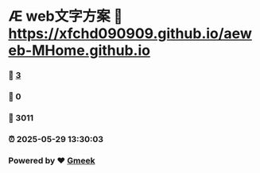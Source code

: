 # Æ web文字方案 :link: https://xfchd090909.github.io/aeweb-MHome.github.io 
### :page_facing_up: [3](https://xfchd090909.github.io/aeweb-MHome.github.io/tag.html) 
### :speech_balloon: 0 
### :hibiscus: 3011 
### :alarm_clock: 2025-05-29 13:30:03 
### Powered by :heart: [Gmeek](https://github.com/Meekdai/Gmeek)
